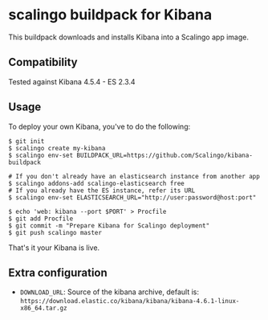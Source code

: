 # scalingo buildpack for Kibana

This buildpack downloads and installs Kibana into a Scalingo app image.

## Compatibility

Tested against Kibana 4.5.4 - ES 2.3.4

## Usage

To deploy your own Kibana, you've to do the following:

```console
$ git init
$ scalingo create my-kibana
$ scalingo env-set BUILDPACK_URL=https://github.com/Scalingo/kibana-buildpack

# If you don't already have an elasticsearch instance from another app
$ scalingo addons-add scalingo-elasticsearch free
# If you already have the ES instance, refer its URL
$ scalingo env-set ELASTICSEARCH_URL="http://user:password@host:port"

$ echo 'web: kibana --port $PORT' > Procfile
$ git add Procfile
$ git commit -m "Prepare Kibana for Scalingo deployment"
$ git push scalingo master
```

That's it your Kibana is live.

## Extra configuration

* `DOWNLOAD_URL`: Source of the kibana archive, default is: `https://download.elastic.co/kibana/kibana/kibana-4.6.1-linux-x86_64.tar.gz`
